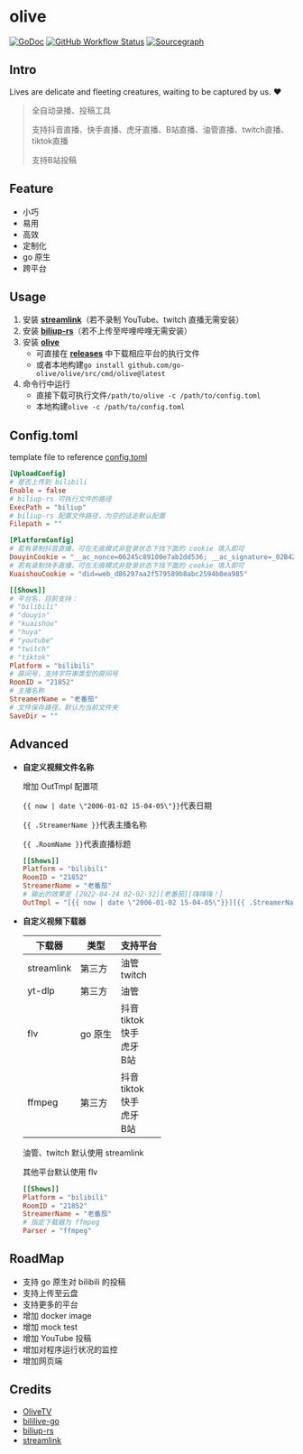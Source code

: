# olive

[![GoDoc](https://img.shields.io/badge/GoDoc-Reference-blue?style=for-the-badge&logo=go)](https://pkg.go.dev/github.com/go-olive/olive?tab=doc)
[![GitHub Workflow Status](https://img.shields.io/github/workflow/status/go-olive/olive/goreleaser?style=for-the-badge)](https://github.com/go-olive/olive/actions/workflows/release.yml)
[![Sourcegraph](https://img.shields.io/badge/view%20on-Sourcegraph-brightgreen.svg?style=for-the-badge&logo=sourcegraph)](https://sourcegraph.com/github.com/go-olive/olive)

## Intro

Lives are delicate and fleeting creatures, waiting to be captured by us. ❤

> 全自动录播、投稿工具
>
> 支持抖音直播、快手直播、虎牙直播、B站直播、油管直播、twitch直播、tiktok直播
>
> 支持B站投稿

## Feature

* 小巧
* 易用
* 高效
* 定制化
* go 原生
* 跨平台

## Usage

1. 安装 **[streamlink](https://streamlink.github.io/)**（若不录制 YouTube、twitch 直播无需安装）
2. 安装 **[biliup-rs](https://github.com/ForgQi/biliup-rs)**（若不上传至哔哩哔哩无需安装）
3. 安装 [**olive**](https://github.com/go-olive/olive)
    * 可直接在 [**releases**](https://github.com/go-olive/olive/releases) 中下载相应平台的执行文件
    * 或者本地构建`go install github.com/go-olive/olive/src/cmd/olive@latest`
4. 命令行中运行
    * 直接下载可执行文件`/path/to/olive -c /path/to/config.toml`
    * 本地构建`olive -c /path/to/config.toml`

## Config.toml

template file to reference [config.toml](src/tmpl/config.toml)

```toml
[UploadConfig]
# 是否上传到 bilibili
Enable = false
# biliup-rs 可执行文件的路径
ExecPath = "biliup"
# biliup-rs 配置文件路径，为空的话走默认配置
Filepath = ""

[PlatformConfig]
# 若有录制抖音直播，可在无痕模式非登录状态下找下面的 cookie 填入即可
DouyinCookie = "__ac_nonce=06245c89100e7ab2dd536; __ac_signature=_02B4Z6wo00f01LjBMSAAAIDBwA.aJ.c4z1C44TWAAEx696;"
# 若有录制快手直播，可在无痕模式非登录状态下找下面的 cookie 填入即可
KuaishouCookie = "did=web_d86297aa2f579589b8abc2594b0ea985"

[[Shows]]
# 平台名，目前支持：
# "bilibili"
# "douyin"
# "kuaishou"
# "huya"
# "youtube"
# "twitch"
# "tiktok"
Platform = "bilibili"
# 房间号，支持字符串类型的房间号
RoomID = "21852"
# 主播名称
StreamerName = "老番茄"
# 文件保存路径，默认为当前文件夹
SaveDir = ""
```

## Advanced

* **自定义视频文件名称**

    增加 OutTmpl 配置项

    `{{ now | date \"2006-01-02 15-04-05\"}}`代表日期

    `{{ .StreamerName }}`代表主播名称

    `{{ .RoomName }}`代表直播标题

    ```toml
    [[Shows]]
    Platform = "bilibili"
    RoomID = "21852"
    StreamerName = "老番茄"
    # 输出的效果是 [2022-04-24 02-02-32][老番茄][嗨嗨嗨！]
    OutTmpl = "[{{ now | date \"2006-01-02 15-04-05\"}}][{{ .StreamerName }}][{{ .RoomName }}]"
    ```

* **自定义视频下载器**

    | 下载器     | 类型    | 支持平台                                      |
    | ---------- | ------- | --------------------------------------------- |
    | streamlink | 第三方  | 油管<br />twitch                              |
    | yt-dlp     | 第三方  | 油管                                          |
    | flv        | go 原生 | 抖音<br />tiktok<br />快手<br />虎牙<br />B站 |
    | ffmpeg     | 第三方  | 抖音<br />tiktok<br />快手<br />虎牙<br />B站 |

    油管、twitch 默认使用 streamlink

    其他平台默认使用 flv
    
    ```toml
    [[Shows]]
    Platform = "bilibili"
    RoomID = "21852"
    StreamerName = "老番茄"
    # 指定下载器为 ffmpeg
    Parser = "ffmpeg"
    ```

## RoadMap

* 支持 go 原生对 bilibili 的投稿
* 支持上传至云盘
* 支持更多的平台
* 增加 docker image
* 增加 mock test
* 增加 YouTube 投稿
* 增加对程序运行状况的监控
* 增加网页端

## Credits

* [OliveTV](https://github.com/go-olive/tv)
* [bililive-go](https://github.com/hr3lxphr6j/bililive-go)
* [biliup-rs](https://github.com/ForgQi/biliup-rs)
* [streamlink](https://streamlink.github.io/)

